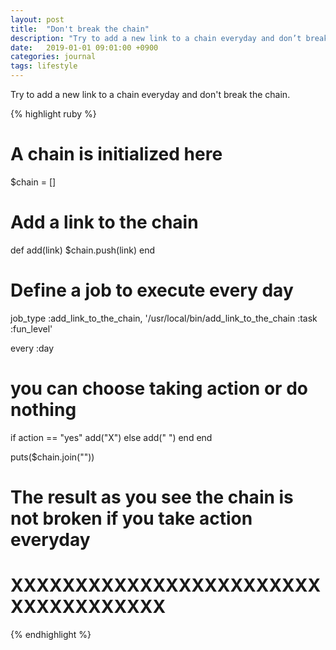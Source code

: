 ```yaml
---
layout: post
title:  "Don't break the chain"
description: "Try to add a new link to a chain everyday and don’t break the chain."
date:   2019-01-01 09:01:00 +0900
categories: journal
tags: lifestyle
---
```


Try to add a new link to a chain everyday and don't break the chain.

{% highlight ruby %}
# A chain is initialized here
$chain = []

# Add a link to the chain
def add(link)
  $chain.push(link)
end

# Define a job to execute every day
job_type :add_link_to_the_chain, '/usr/local/bin/add_link_to_the_chain :task :fun_level'

every :day
  # you can choose taking action or do nothing
  if action == "yes"
    add("X")
  else
    add(" ")
  end
end

puts($chain.join(""))
# The result as you see the chain is not broken if you take action everyday
# XXXXXXXXXXXXXXXXXXXXXXXXXXXXXXXXXXXX
{% endhighlight %}
